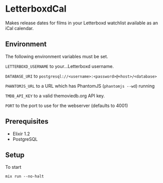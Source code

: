 # LetterboxdCal

Makes release dates for films in your Letterboxd watchlist available as an iCal
calendar.

## Environment

The following environment variables must be set.

`LETTERBOXD_USERNAME` to your...Letterboxd username.

`DATABASE_URI` to `postgresql://<username>:<password>@<host>/<database>`

`PHANTOMJS_URL` to a URL which has PhantomJS (`phantomjs --wd`) running

`TMDB_API_KEY` to a valid themoviedb.org API key.

`PORT` to the port to use for the webserver (defaults to 4001)

## Prerequisites

* Elixir 1.2
* PostgreSQL

## Setup

To start

    mix run --no-halt

